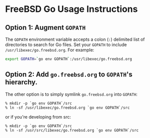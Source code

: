 # FreeBSD Go Usage Instructions

## Option 1: Augment `GOPATH`

The `GOPATH` environment variable accepts a colon (`:`) delimited list of
directories to search for Go files.  Set your `GOPATH` to include
`/usr/libexec/go.freebsd.org`.  For example:

```sh
export GOPATH=`go env GOPATH`:/usr/libexec/go.freebsd.org
```

## Option 2: Add `go.freebsd.org` to `GOPATH`'s hierarchy.

The other option is to simply symlink `go.freebsd.org` into `GOPATH`:

```
% mkdir -p `go env GOPATH`/src
% ln -sf /usr/libexec/go.freebsd.org `go env GOPATH`/src
```

or if you're developing from src:

```
% mkdir -p `go env GOPATH`/src
% ln -sf /usr/src/libexec/go.freebsd.org `go env GOPATH`/src
```

